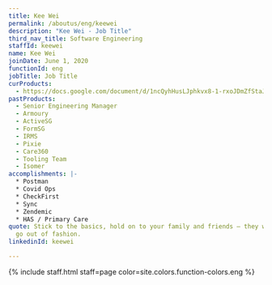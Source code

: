 ```yaml
---
title: Kee Wei
permalink: /aboutus/eng/keewei
description: "Kee Wei - Job Title"
third_nav_title: Software Engineering
staffId: keewei
name: Kee Wei
joinDate: June 1, 2020
functionId: eng
jobTitle: Job Title
curProducts:
  - https://docs.google.com/document/d/1ncQyhHusLJphkvx8-1-rxoJDmZfStaJa7Vy0eZzv7nk/edit
pastProducts:
  - Senior Engineering Manager
  - Armoury
  - ActiveSG
  - FormSG
  - IRMS
  - Pixie
  - Care360
  - Tooling Team
  - Isomer
accomplishments: |-
  * Postman
  * Covid Ops
  * CheckFirst
  * Sync
  * Zendemic
  * HAS / Primary Care
quote: Stick to the basics, hold on to your family and friends – they will never
  go out of fashion.
linkedinId: keewei

---
```


{% include staff.html staff=page color=site.colors.function-colors.eng %}
